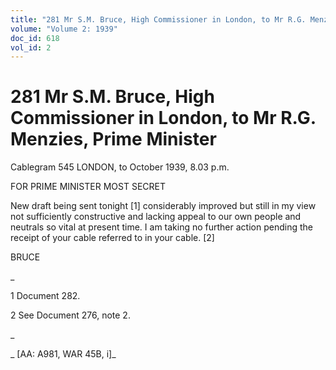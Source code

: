 ```yaml
---
title: "281 Mr S.M. Bruce, High Commissioner in London, to Mr R.G. Menzies, Prime Minister"
volume: "Volume 2: 1939"
doc_id: 618
vol_id: 2
---
```


# 281 Mr S.M. Bruce, High Commissioner in London, to Mr R.G. Menzies, Prime Minister

Cablegram 545 LONDON, to October 1939, 8.03 p.m.

FOR PRIME MINISTER MOST SECRET

New draft being sent tonight [1] considerably improved but still in my view not sufficiently constructive and lacking appeal to our own people and neutrals so vital at present time. I am taking no further action pending the receipt of your cable referred to in your cable. [2] 

BRUCE

_

1 Document 282.

2 See Document 276, note 2.

_

_ [AA: A981, WAR 45B, i]_
